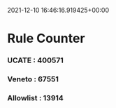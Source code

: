 2021-12-10 16:46:16.919425+00:00
# Rule Counter 
 ### UCATE : 400571

 ### Veneto : 67551

 ### Allowlist : 13914
